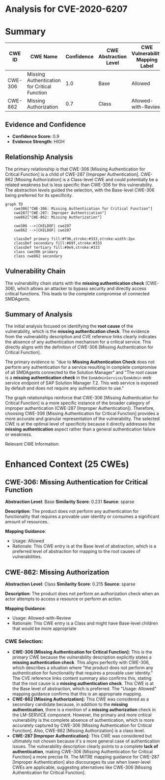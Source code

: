 # Analysis for CVE-2020-6207

# Summary
| CWE ID | CWE Name | Confidence | CWE Abstraction Level | CWE Vulnerability Mapping Label | CWE-Vulnerability Mapping Notes |
|---|---|---|---|---|---|
| CWE-306 | Missing Authentication for Critical Function | 1.0 | Base | Allowed | Primary CWE |
| CWE-862 | Missing Authorization | 0.7 | Class | Allowed-with-Review | Secondary Candidate |

## Evidence and Confidence

*   **Confidence Score:** 0.9
*   **Evidence Strength:** HIGH

## Relationship Analysis
The primary relationship is that CWE-306 [Missing Authentication for Critical Function] is a child of CWE-287 [Improper Authentication]. CWE-862 [Missing Authorization] is a Class-level CWE and could potentially be a related weakness but is less specific than CWE-306 for this vulnerability. The abstraction levels guided the selection, with the Base-level CWE-306 being preferred for its specificity.

```mermaid
graph TD
    cwe306["CWE-306: Missing Authentication for Critical Function"]
    cwe287["CWE-287: Improper Authentication"]
    cwe862["CWE-862: Missing Authorization"]
    
    cwe306 -->|CHILDOF| cwe287
    cwe862 -->|CHILDOF| cwe287
    
    classDef primary fill:#f96,stroke:#333,stroke-width:2px
    classDef secondary fill:#69f,stroke:#333
    classDef tertiary fill:#9e9,stroke:#333
    class cwe306 primary
    class cwe862 secondary
```

## Vulnerability Chain
The vulnerability chain starts with the **missing authentication check** (CWE-306), which allows an attacker to bypass security and directly access critical functions. This leads to the complete compromise of connected SMDAgents.

## Summary of Analysis
The initial analysis focused on identifying the **root cause** of the vulnerability, which is the **missing authentication check**. The evidence from the vulnerability description and CVE reference links clearly indicates the absence of any authentication mechanism for a critical service. This directly aligns with the definition of CWE-306 [Missing Authentication for Critical Function].

The primary evidence is: "due to **Missing Authentication Check** does not perform any authentication for a service resulting in complete compromise of all SMDAgents connected to the Solution Manager" and "The root cause is a **missing authentication check** in the `EemAdminService/EemAdmin` web service endpoint of SAP Solution Manager 7.2. This web service is exposed by default and does not require any authentication to use."

The graph relationships reinforce that CWE-306 [Missing Authentication for Critical Function] is a more specific instance of the broader category of improper authentication (CWE-287 [Improper Authentication]). Therefore, choosing CWE-306 [Missing Authentication for Critical Function] provides a more accurate and granular representation of the vulnerability. The selected CWE is at the optimal level of specificity because it directly addresses the **missing authentication** aspect rather than a general authentication failure or weakness.

Relevant CWE Information:

# Enhanced Context (25 CWEs)

## CWE-306: Missing Authentication for Critical Function
**Abstraction Level**: Base
**Similarity Score**: 0.231
**Source**: sparse

**Description**:
The product does not perform any authentication for functionality that requires a provable user identity or consumes a significant amount of resources.

**Mapping Guidance**:
- Usage: Allowed
- Rationale: This CWE entry is at the Base level of abstraction, which is a preferred level of abstraction for mapping to the root causes of vulnerabilities.

## CWE-862: Missing Authorization
**Abstraction Level**: Class
**Similarity Score**: 0.215
**Source**: sparse

**Description**:
The product does not perform an authorization check when an actor attempts to access a resource or perform an action.

**Mapping Guidance**:
- Usage: Allowed-with-Review
- Rationale: This CWE entry is a Class and might have Base-level children that would be more appropriate

### CWE Selection:

*   **CWE-306 [Missing Authentication for Critical Function]:** This is the primary CWE because the vulnerability description explicitly states a **missing authentication check**. This aligns perfectly with CWE-306, which describes a situation where "the product does not perform any authentication for functionality that requires a provable user identity." The CVE reference links content summary also confirms this, stating that the root cause is a **missing authentication check**. This CWE is at the Base level of abstraction, which is preferred. The "Usage: Allowed" mapping guidance confirms that this is an appropriate mapping.
*   **CWE-862 [Missing Authorization]:** This CWE was considered as a secondary candidate because, in addition to the **missing authentication**, there is a mention of a **missing authorization** check in the LM-SERVICE component. However, the primary and more critical vulnerability is the complete absence of authentication, which is more accurately captured by CWE-306 [Missing Authentication for Critical Function]. Also, CWE-862 [Missing Authorization] is a class level.
*   **CWE-287 [Improper Authentication]:** This CWE was considered but ultimately not chosen because it's a more general case of authentication issues. The vulnerability description clearly points to a complete **lack of authentication**, making CWE-306 [Missing Authentication for Critical Function] a more precise fit. The MITRE mapping guidance for CWE-287 [Improper Authentication] also discourages its use when lower-level CWEs are applicable, suggesting alternatives like CWE-306 [Missing Authentication for Critical Function].